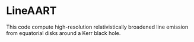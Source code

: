# LineAART
This code compute high-resolution relativistically broadened line emission from equatorial disks around a Kerr black hole. 

